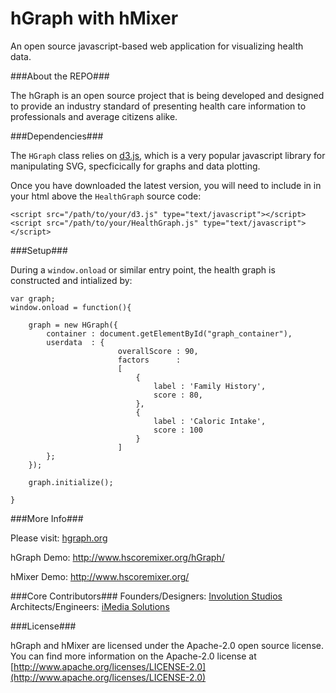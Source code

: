 hGraph with hMixer
========

An open source javascript-based web application for visualizing health data.

###About the REPO###

The hGraph is an open source project that is being developed and designed to provide an industry standard of presenting health care information to professionals and average citizens alike.


###Dependencies###

The `HGraph` class relies on [d3.js](http://d3js.org/), which is a very popular javascript library for manipulating SVG, specficically for graphs and data plotting.

Once you have downloaded the latest version, you will need to include in in your html above the `HealthGraph` source code:

	<script src="/path/to/your/d3.js" type="text/javascript"></script>
	<script src="/path/to/your/HealthGraph.js" type="text/javascript"></script>
 
###Setup###

During a `window.onload` or similar entry point, the health graph is constructed and intialized by:
	
	var graph;
	window.onload = function(){
		
		graph = new HGraph({
			container : document.getElementById("graph_container"),
			userdata  : {
							overallScore : 90,
							factors      : 
							[
								{
									label : 'Family History',
									score : 80,
								},
								{
									label : 'Caloric Intake',
									score : 100
								}
							]
			};
		});
		
		graph.initialize();
		
	}


###More Info###

Please visit: [hgraph.org](http://hgraph.org/)

hGraph Demo: http://www.hscoremixer.org/hGraph/

hMixer Demo: http://www.hscoremixer.org/

###Core Contributors###
Founders/Designers: [Involution Studios](http://www.goinvo.com/)
Architects/Engineers: [iMedia Solutions](http://www.myimedia.com/)

###License###

hGraph and hMixer are licensed under the Apache-2.0 open source license. You can find more information on the Apache-2.0 license at [http://www.apache.org/licenses/LICENSE-2.0](http://www.apache.org/licenses/LICENSE-2.0)
